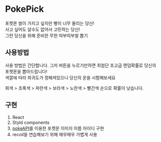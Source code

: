 # PokePick

포켓몬 씰이 가지고 싶지만 빵이 너무 물리는 당신!  
사고 싶어도 살수도 없어서 고민하는 당신!  
그런 당신을 위해 준비한 무한 띠부띠부씰 뽑기  

## 사용방법
사용 방법은 간단합니다. 그저 버튼을 누르기만하면 최첨단 초고급 랜덤확률로 당신의 포켓몬을 뽑아드립니다!  
색깔에 따라 희귀도가 정해져있으니 당신의 운을 시험해보세요  

회색 > 초록색 > 파란색 > 보라색 > 노란색 > 빨간색 순으로 확률이 낮습니다.

## 구현
1. React
2. Styld components
3. [pokeAPI](https://pokeapi.co/)를 이용한 포켓몬 이미지 이름 아이디 구현
4. recoil을 연습해보기 위해 매우매우 가볍게 사용
